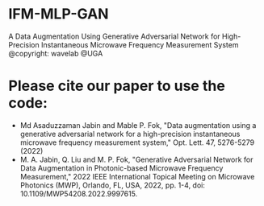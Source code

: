 # IFM-MLP-GAN
A Data Augmentation Using Generative Adversarial Network for High-Precision Instantaneous Microwave Frequency Measurement System
@copyright: wavelab @UGA

# Please cite our paper to use the code:
* Md Asaduzzaman Jabin and Mable P. Fok, "Data augmentation using a generative adversarial network for a high-precision instantaneous microwave frequency measurement system," Opt. Lett. 47, 5276-5279 (2022)
* M. A. Jabin, Q. Liu and M. P. Fok, "Generative Adversarial Network for Data Augmentation in Photonic-based Microwave Frequency Measurement," 2022 IEEE International Topical Meeting on Microwave Photonics (MWP), Orlando, FL, USA, 2022, pp. 1-4, doi: 10.1109/MWP54208.2022.9997615.
